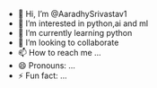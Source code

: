- 👋 Hi, I’m @AaradhySrivastav1
- 👀 I’m interested in python,ai and ml
- 🌱 I’m currently learning python 
- 💞️ I’m looking to collaborate 
- 📫 How to reach me ...
- 😄 Pronouns: ...
- ⚡ Fun fact: ...

<!---
AaradhySrivastav1/AaradhySrivastav1 is a ✨ special ✨ repository because its `README.md` (this file) appears on your GitHub profile.
You can click the Preview link to take a look at your changes.
--->
